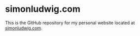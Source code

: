 # simonludwig.com

This is the GitHub repository for my personal website located at [simonludwig.com](https://simonludwig.com).
